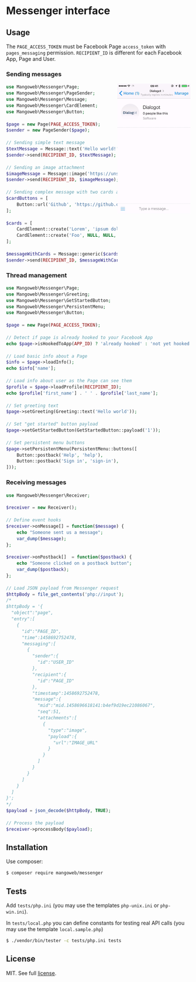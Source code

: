 Messenger interface
===================

## Usage

The `PAGE_ACCESS_TOKEN` must be Facebook Page `access_token` with `pages_messaging` permission. `RECIPIENT_ID` is different for each Facebook App, Page and User.

### Sending messages

<img align="right" src="doc/screencast.gif" width="200">

```php
use Mangoweb\Messenger\Page;
use Mangoweb\Messenger\PageSender;
use Mangoweb\Messenger\Message;
use Mangoweb\Messenger\CardElement;
use Mangoweb\Messenger\Button;

$page = new Page(PAGE_ACCESS_TOKEN);
$sender = new PageSender($page);

// Sending simple text message
$textMessage = Message::text('Hello world!');
$sender->send(RECIPIENT_ID, $textMessage);

// Sending an image attachment
$imageMessage = Message::image('https://unsplash.it/400/300');
$sender->send(RECIPIENT_ID, $imageMessage);

// Sending complex message with two cards and some button
$cardButtons = [
	Button::url('Github', 'https://github.com/manGoweb/Messenger')
];

$cards = [
	CardElement::create('Lorem', 'ipsum dolor', 'https://github.com/manGoweb/Messenger', 'https://unsplash.it/400/300?random', $cardButtons),
	CardElement::create('Foo', NULL, NULL, 'https://unsplash.it/400/300?random')
];

$messageWithCards = Message::generic($cards);
$sender->send(RECIPIENT_ID, $messageWithCards);
```

### Thread management

```php
use Mangoweb\Messenger\Page;
use Mangoweb\Messenger\Greeting;
use Mangoweb\Messenger\GetStartedButton;
use Mangoweb\Messenger\PersistentMenu;
use Mangoweb\Messenger\Button;

$page = new Page(PAGE_ACCESS_TOKEN);

// Detect if page is already hooked to your Facebook App
echo $page->isHookedToApp(APP_ID) ? 'already hooked' : 'not yet hooked';

// Load basic info about a Page
$info = $page->loadInfo();
echo $info['name'];

// Load info about user as the Page can see them
$profile = $page->loadProfile(RECIPIENT_ID);
echo $profile['first_name'] . ' ' . $profile['last_name'];

// Set greeting text
$page->setGreeting(Greeting::text('Hello world'));

// Set "get started" button payload
$page->setGetStartedButton(GetStartedButton::payload('1'));

// Set persistent menu buttons
$page->setPersistentMenu(PersistentMenu::buttons([
	Button::postback('Help', 'help'),
	Button::postback('Sign in', 'sign-in'),
]));
```

### Receiving messages

```php
use Mangoweb\Messenger\Receiver;

$receiver = new Receiver();

// Define event hooks
$receiver->onMessage[] = function($message) {
	echo "Someone sent us a message";
	var_dump($message);
};

$receiver->onPostback[]  = function($postback) {
	echo "Someone clicked on a postback button";
	var_dump($postback);
};

// Load JSON payload from Messenger request
$httpBody = file_get_contents('php://input');
/*
$httpBody = '{
  "object":"page",
  "entry":[
    {
      "id":"PAGE_ID",
      "time":1458692752478,
      "messaging":[
        {
          "sender":{
            "id":"USER_ID"
          },
          "recipient":{
            "id":"PAGE_ID"
          },
          "timestamp":1458692752478,
          "message":{
            "mid":"mid.1458696618141:b4ef9d19ec21086067",
            "seq":51,
            "attachments":[
              {
                "type":"image",
                "payload":{
                  "url":"IMAGE_URL"
                }
              }
            ]
          }
        }
      ]
    }
  ]
}';
*/
$payload = json_decode($httpBody, TRUE);

// Process the payload
$receiver->processBody($payload);

```

## Installation

Use composer:

```bash
$ composer require mangoweb/messenger
```

## Tests

Add `tests/php.ini` (you may use the templates `php-unix.ini` or `php-win.ini`).

In `tests/local.php` you can define constants for testing real API calls (you may use the template `local.sample.php`)

```bash
$ ./vendor/bin/tester -c tests/php.ini tests
```

## License

MIT. See full [license](license.md).

